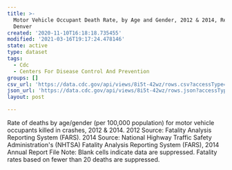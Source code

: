 ```yaml
---
title: >-
  Motor Vehicle Occupant Death Rate, by Age and Gender, 2012 & 2014, Region 8 -
  Denver
created: '2020-11-10T16:18:18.735455'
modified: '2021-03-16T19:17:24.478146'
state: active
type: dataset
tags:
  - Cdc
  - Centers For Disease Control And Prevention
groups: []
csv_url: 'https://data.cdc.gov/api/views/8i5t-42wz/rows.csv?accessType=DOWNLOAD'
json_url: 'https://data.cdc.gov/api/views/8i5t-42wz/rows.json?accessType=DOWNLOAD'
layout: post

---
```

Rate of deaths by age/gender (per 100,000 population) for motor vehicle occupants killed in crashes, 2012 & 2014. 2012 Source: Fatality Analysis Reporting System (FARS). 2014 Source: National Highway Traffic Safety Administration's (NHTSA) Fatality Analysis Reporting System (FARS), 2014 Annual Report File Note: Blank cells indicate data are suppressed. Fatality rates based on fewer than 20 deaths are suppressed.

